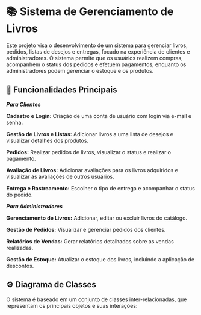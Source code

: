 # 📚 Sistema de Gerenciamento de Livros
Este projeto visa o desenvolvimento de um sistema para gerenciar livros, pedidos, listas de desejos e entregas, focado na experiência de clientes e administradores. O sistema permite que os usuários realizem compras, acompanhem o status dos pedidos e efetuem pagamentos, enquanto os administradores podem gerenciar o estoque e os produtos.

## 🚀 Funcionalidades Principais

_**Para Clientes**_

**Cadastro e Login:** Criação de uma conta de usuário com login via e-mail e senha.

**Gestão de Livros e Listas:** Adicionar livros a uma lista de desejos e visualizar detalhes dos produtos.

**Pedidos:** Realizar pedidos de livros, visualizar o status e realizar o pagamento.

**Avaliação de Livros:** Adicionar avaliações para os livros adquiridos e visualizar as avaliações de outros usuários.

**Entrega e Rastreamento:** Escolher o tipo de entrega e acompanhar o status do pedido.

_**Para Administradores**_

**Gerenciamento de Livros:** Adicionar, editar ou excluir livros do catálogo.

**Gestão de Pedidos:** Visualizar e gerenciar pedidos dos clientes.

**Relatórios de Vendas:** Gerar relatórios detalhados sobre as vendas realizadas.

**Gestão de Estoque:** Atualizar o estoque dos livros, incluindo a aplicação de descontos.

## ⚙️ Diagrama de Classes
O sistema é baseado em um conjunto de classes inter-relacionadas, que representam os principais objetos e suas interações:
